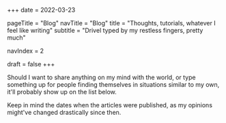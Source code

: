 +++
date  = 2022-03-23

pageTitle = "Blog"
navTitle = "Blog"
title = "Thoughts, tutorials, whatever I feel like writing"
subtitle = "Drivel typed by my restless fingers, pretty much"

navIndex = 2

draft = false
+++

Should I want to share anything on my mind with the world, or type something up
for people finding themselves in situations similar to my own, it'll probably
show up on the list below.

Keep in mind the dates when the articles were published, as my opinions might've
changed drastically since then.
